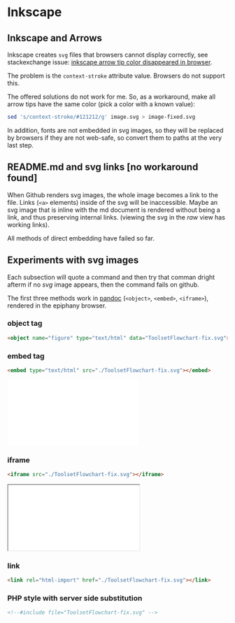 # Inkscape

## Inkscape and Arrows

Inkscape creates `svg` files that browsers cannot display correctly, see stackexchange issue: [inkscape arrow tip color disappeared in browser](https://graphicdesign.stackexchange.com/questions/158452/inkscape-arrow-tip-color-disappeared-in-browser).

The problem is the `context-stroke` attribute value. Browsers do not
support this.

The offered solutions do not work for me. So, as a workaround, make all arrow tips have the same color (pick a color with a known value):

```sh
sed 's/context-stroke/#121212/g' image.svg > image-fixed.svg
```

In addition, fonts are not embedded in svg images, so they will be
replaced by browsers if they are not web-safe, so convert them to
paths at the very last step.

## README.md and svg links [no workaround found]

When Github renders svg images, the whole image becomes a link to the
file. Links (`<a>` elements) inside of the svg will be inaccessible.
Maybe an svg image that is inline with the md document is rendered
without being a link, and thus preserving internal links. (viewing the
svg in the _raw_ view has working links).

All methods of direct embedding have failed so far.

## Experiments with svg images

Each subsection will quote a command and then try that comman dright afterm if no *svg* image appears, then the command fails on github.

The first three methods work in [pandoc](https://pandoc.org/) (`<object>`, `<embed>`, `<iframe>`), rendered in the epiphany browser.

### object tag

```html
<object name="figure" type="text/html" data="ToolsetFlowchart-fix.svg"></object>
```

<object name="figure" type="text/html" data="ToolsetFlowchart-fix.svg"></object>

### embed tag

```html
<embed type="text/html" src="./ToolsetFlowchart-fix.svg"></embed>
```

<embed type="text/html" src="./ToolsetFlowchart-fix.svg"></embed>

### iframe

```html
<iframe src="./ToolsetFlowchart-fix.svg"></iframe>
```

<iframe src="./ToolsetFlowchart-fix.svg"></iframe>

### link

```html
<link rel="html-import" href="./ToolsetFlowchart-fix.svg"></link>
```

<link rel="html-import" href="./ToolsetFlowchart-fix.svg"></link>


### PHP style with server side substitution

```html
<!--#include file="ToolsetFlowchart-fix.svg" -->
```

<!--#include file="ToolsetFlowchart-fix.svg" -->

